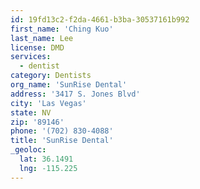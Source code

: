 ```yaml
---
id: 19fd13c2-f2da-4661-b3ba-30537161b992
first_name: 'Ching Kuo'
last_name: Lee
license: DMD
services:
  - dentist
category: Dentists
org_name: 'SunRise Dental'
address: '3417 S. Jones Blvd'
city: 'Las Vegas'
state: NV
zip: '89146'
phone: '(702) 830-4088'
title: 'SunRise Dental'
_geoloc:
  lat: 36.1491
  lng: -115.225
---
```

